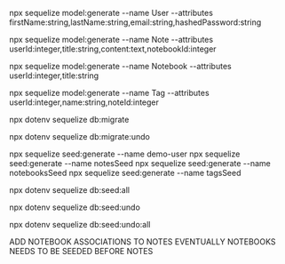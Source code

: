 npx sequelize model:generate --name User --attributes firstName:string,lastName:string,email:string,hashedPassword:string

npx sequelize model:generate --name Note --attributes userId:integer,title:string,content:text,notebookId:integer

npx sequelize model:generate --name Notebook --attributes userId:integer,title:string


npx sequelize model:generate --name Tag --attributes userId:integer,name:string,noteId:integer



npx dotenv sequelize db:migrate

<!-- For undoing migrations -->
npx dotenv sequelize db:migrate:undo

<!-- Seeder file for demo user -->
npx sequelize seed:generate --name demo-user
npx sequelize seed:generate --name notesSeed
npx sequelize seed:generate --name notebooksSeed
npx sequelize seed:generate --name tagsSeed


npx dotenv sequelize db:seed:all

<!-- Undo last seed migration -->
npx dotenv sequelize db:seed:undo
<!-- Undo all seed migrations -->
npx dotenv sequelize db:seed:undo:all


ADD NOTEBOOK ASSOCIATIONS TO NOTES
EVENTUALLY NOTEBOOKS NEEDS TO BE SEEDED BEFORE NOTES
